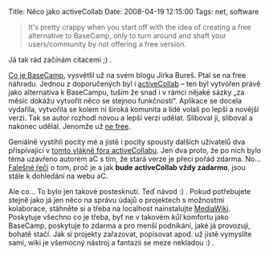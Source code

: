 Title: Něco jako activeCollab
Date: 2008-04-19 12:15:00
Tags: net, software

> It's pretty crappy when you start off with the idea of creating a free alternative to BaseCamp, only to turn around and shaft your users/community by not offering a free version.

Já tak rád začínám citacemi ;) .

[Co je BaseCamp](http://blog.converter.cz/index.php?p=1190&c=1), vysvětlil už na svém blogu Jirka Bureš. Ptal se na free náhradu. Jednou z doporučených byl i [activeCollab](http://www.activecollab.com/) – ten byl vytvořen právě jako alternativa k BaseCampu, tuším že snad i v rámci nějaké sázky „za měsíc dokážu vytvořit něco se stejnou funkčností“. Aplikace se docela vydařila, vytvořila se kolem ní široká komunita a lidé volali po lepší a novější verzi. Tak se autor rozhodl novou a lepší verzi udělat. Sliboval ji, sliboval a nakonec udělal. Jenomže už [ne free](http://www.activecollab.com/pricing/).

Geniálně vystihli pocity mé a jistě i pocity spousty dalších uživatelů dva přispívající v [tomto vlákně fóra activeCollabu](http://www.activecollab.com/forums/topic/1921/). Jen dva proto, že po nich bylo téma uzavřeno autorem aC s tím, že stará verze je přeci pořád zdarma. No… [Falešné řeči](http://www.activecollab.com/old-posts/why-is-activecollab-free/) o tom, proč je a jak **bude activeCollab vždy zadarmo**, jsou stále k dohledání na webu aC.

Ale co… To bylo jen takové postesknutí. Teď návod :) . Pokud potřebujete stejně jako já jen něco na správu údajů o projektech s možnostmi kolaborace, stáhněte si a třeba na localhost nainstalujte [MediaWiki](http://www.mediawiki.org/). Poskytuje všechno co je třeba, byť ne v takovém *kůl* komfortu jako BaseCamp, poskytuje to zdarma a pro menší podnikání, jaké já provozuji, bohatě stačí. Jak si projekty zařazovat, popisovat apod. už jistě vymyslíte sami, wiki je všemocný nástroj a fantazii se meze nekladou :) .